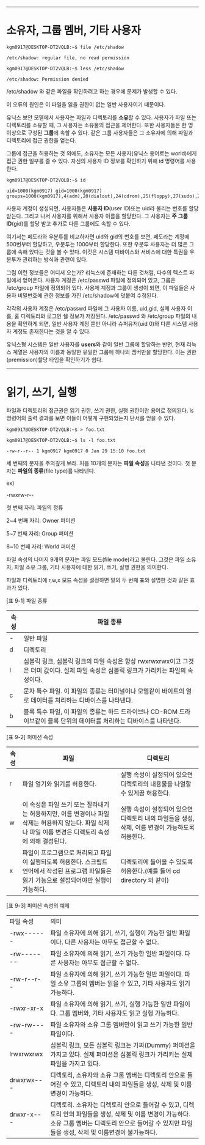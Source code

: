 


---
# 소유자, 그룹 멤버, 기타 사용자

``` shell
kgm0917@DESKTOP-DT2VQLB:~$ file /etc/shadow

/etc/shadow: regular file, no read permission

kgm0917@DESKTOP-DT2VQLB:~$ less /etc/shadow

/etc/shadow: Permission denied
```

/etc/shadow 와 같은 파일을 확인하려고 하는 경우에 문제가 발생할 수 있다.

이 오류의 원인은 이 파일을 읽을 권한이 없는 일반 사용자이기 때문이다.

유닉스 보안 모델에서 사용자는 파일과 디렉토리를 **소유**할 수 있다. 사용자가 파일 또는 디렉토리를 소유할 때, 그 사용자는 소유물의 접근을 제어한다. 또한 사용자들은 한 명 이상으로 구성된 **그룹**에 속할 수 있다. 같은 그룹 사용자들은 그 소유자에 의해 파일과 디렉토리에 접근 권한을 얻는다.

그룹에 접근을 허용하는 것 외에도, 소유자는 모든 사용자(유닉스 용어로는 world)에게 접근 권한 일부를 줄 수 있다. 자신의 사용자 ID 정보를 확인하기 위해 id 명령어를 사용한다.

``` shell
kgm0917@DESKTOP-DT2VQLB:~$ id

uid=1000(kgm0917) gid=1000(kgm0917) groups=1000(kgm0917),4(adm),20(dialout),24(cdrom),25(floppy),27(sudo),29(audio),30(dip),44(video),46(plugdev),116(netdev)
```


사용자 계정이 생성되면, 사용자들은 **사용자 ID**(user ID)또는 uid라 불리는 번호를 할당 받는다. 그리고 나서 사용자를 위해서 사용자 이름을 할당한다. 그 사용자는 **주 그룹 ID**(gid)를 할당 받고 추가로 다른 그룹에도 속할 수 있다.


여기서는 페도라와 우분투를 비교하자면 uid와 gid의 번호를 보면, 페도라는 계정에 500번부터 할당하고, 우분투는 1000부터 할당한다. 또한 우분투 사용자는 더 많은 그룹에 속해 있다는 것을 볼 수 있다. 이것은 시스템 디바이스와 서비스에 대한 특권을 우분투가 관리하는 방식과 관련이 있다.

그럼 이런 정보들은 어디서 오는가? 리눅스에 존재하는 다른 것처럼, 다수의 텍스트 파일에서 얻어온다. 사용자 계정은 /etc/passwd 파일에 정의되어 있고, 그룹은 /etc/group 파일에 정의되어 있다. 사용제 계정과 그룹이 생성이 되면, 이 파일들은 사용자 비밀번호에 관한 정보를 가진 /etc/shadow에 덧붙여 수정된다.

각각의 사용자 계정은 /etc/passwd 파일에 그 사용자 이름, uid,gid, 실제 사용자 이름, 홈 디렉토리와 로그인 쉘 정보가 저장된다. /etc/passwd 와 /etc/group 파일의 내용을 확인하게 되면, 일반 사용자 계정 뿐만 아니라 슈퍼유저(uid 0)와 다른 시스템 사용자 계정도 존재한다는 것을 알 수 있다.

유닉스형 시스템은 일반 사용자를 **users**와 같이 일반 그룹에 할당하는 반면, 현재 리눅스 계열은 사용자의 이름과 동일한 유일한 그룹에 하나의 멤버만을 할당한다. 이는 권한(premission)할당 타입을 확인하기가 쉽다.

---
# 읽기, 쓰기, 실행


파일과 디렉토리의 접근권은 읽기 권한, 쓰기 권한, 실행 권한이란 용어로 정의된다. ls 명령어의 출력 결과를 보면 이들이 어떻게 구현되었는지 단서를 얻을 수 있다.


``` shell
kgm0917@DESKTOP-DT2VQLB:~$ > foo.txt

kgm0917@DESKTOP-DT2VQLB:~$ ls -l foo.txt

-rw-r--r-- 1 kgm0917 kgm0917 0 Jan 29 15:10 foo.txt
```

세 번째의 문자을 주의깊게 보라. 처음 10개의 문자는 **파일 속성**을 나타낸 것이다. 첫 문자는 **파일의 종류**(file type)를 나타낸다.


ex)

-rwxrw-r--

첫 번째 자리: 파일의 정류

2~4 번째 자리: Owner 퍼미션

5~7 번째 자리: Group 퍼미션

8~10 번째 자리: World 퍼미션   


파일 속성의 나머지 9개의 문자는 파일 모드(file mode)라고 불린다. 그것은 파일 소유자, 파일 소유 그룹, 기타 사용자에 대한 읽기, 쓰기, 실행 권한을 의미한다.


파일과 디렉토리에 r,w,x 모드 속성을 설정하면 밑의 두 번째 표와 설명한 것과 같은 효과가 있다.

[표 9-1] 파일 종류

| 속성  | 파일 종류                                                                              |
| --- | ---------------------------------------------------------------------------------- |
| -   | 일반 파일                                                                              |
| d   | 디렉토리                                                                               |
| l   | 심볼릭 링크, 심볼릭 링크의 파일 속성은 항상 rwxrwxrwx이고 그것은 더미 값이다. 실제 파일 속성은 심볼릭 링크가 가리키는 파일의 속성이다. |
| c   | 문자 특수 파일. 이 파일의 종류는 터미널이나 모뎀같이 바이트의 열로 데이터를 처리하는 디바이스를 나타낸다.                       |
| b   | 블록 특수 파일, 이 파일의 종류는 하드 드라이브나 CD-ROM 드라이브같이 블록 단위의 데이터를 처리하는 디바이스를 나타낸다.            |


[표 9-2] 퍼미션 속성

| 속성  | 파일                                                                                      | 디렉토리                                                    |
| --- | --------------------------------------------------------------------------------------- | ------------------------------------------------------- |
| r   | 파일 열기와 읽기를 허용한다.                                                                        | 실행 속성이 설정되어 있으면 디렉토리의 내용물을 나열할 수 있게끔 허용한다.              |
| w   | 이 속성은 파일 쓰기 또는 잘라내기는 허용하지만, 이름 변경이나 파일 삭제는 허용하지 않는다. 파일 삭제나 파일 이름 변경은 디렉토리 속성에 의해 결정된다. | 실행 속성이 설정되어 있으면 디렉토리 내의 파일들을 생성, 삭제, 이름 변경이 가능하도록 허용한다. |
| x   | 파일이 프로그램으로 처리되고 파일이 실행되도록 허용한다. 스크립트 언어에서 작성된 프로그램 파일들은 읽기 가능으로 설정되어야만 실행이 가능하다.        | 디렉토리에 들어올 수 있도록 허용한다.(예를 들어 cd directory 와 같이)          |


[표 9-3] 퍼미션 속성의 예제

|   |   |
|---|---|
|파일 속성|의미|
|-rwx------|파일 소유자에 의해 읽기, 쓰기, 실행이 가능한 일반 파일이다. 다른 사용자는 아무도 접근할 수 없다.|
|-rw-------|파일 소유자에 의해 읽기, 쓰기 가능한 일반 파일이다. 다른 사용자는 아무도 접근할 수 없다.|
|-rw-r--r--|파일 소유자에 의해 읽기, 쓰기 가능한 일반 파일이다. 파일 소유 그룹의 멤버는 읽을 수 있고, 기타 사용자도 읽기 가능하다.|
|-rwxr-xr-x|파일 소유자에 의해 읽기, 쓰기, 실행 가능한 일반 파일이다. 그룹 멤버와, 기타 사용자도 읽고 실행 가능하다.|
|-rw-rw----|파일 소유자와 소유 그룹 멤버만이 읽고 쓰기 가능한 일반 파일이다.|
|lrwxrwxrwx|심볼릭 링크, 모든 심볼릭 링크는 가짜(Dummy) 퍼미션을 가지고 있다. 실제 퍼미션은 심불릭 링크가 가리키는 실제 파일을 가지고 있다.|
|drwxrwx---|디렉토리, 소유자와 소유 그룹 멤버는 디렉토리 안으로 들어갈 수 있고, 디렉토리 내의 파일들을 생성, 삭제 및 이름 변경이 가능하다.|
|drwxr-x---|디렉토리. 소유자는 디렉토리 안으로 들어갈 수 있고, 디렉토리 안의 파일들을 생성, 삭제 및 이름 변경이 가능하다. 소유 그룹 멤버는 디렉토리 안으로 들어갈 수 있지만 파일들을 생성, 삭제 및 이름변경이 불가능하다.|